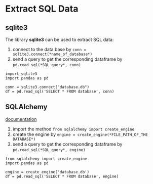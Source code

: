 # Extract SQL Data

## sqlite3

The library **sqlite3** can be used to extract SQL data:

1. connect to the data base by `conn = sqlite3.connect(*name_of_database*)`
2. send a query to get the corresponding dataframe by `pd.read_sql(*SQL_query*, conn)`

```python3
import sqlite3
import pandas as pd

conn = sqlite3.connect("database.db")
df = pd.read_sql('SELECT * FROM database', conn)
```

## SQLAlchemy

[documentation](https://docs.sqlalchemy.org/en/14/core/engines.html)

1. import the method `from sqlalchemy import create_engine`
2. create the engine by `engine = create_engine(*FILE_PATH_OF_THE DATABASE*)`
3. send a query to get the corresponding dataframe by `pd.read_sql(*SQL_query*, engine)`

```python3
from sqlalchemy import create_engine
import pandas as pd

engine = create_engine('database.db')
df = pd.read_sql('SELECT * FROM database', engine)
```
